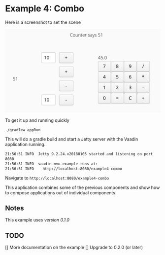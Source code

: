 # Example 4: Combo

Here is a screenshot to set the scene

![Vaadin MVU Combo Example](https://github.com/dvekeman/vaadin-mvu/blob/master/examples/example4-combo/doc/img/vaadin-mvu-example4.png)

To get it up and running quickly

```
./gradlew appRun
```

This will do a gradle build and start a Jetty server with the Vaadin application running.

```
21:56:51 INFO  Jetty 9.2.24.v20180105 started and listening on port 8080
21:56:51 INFO  vaadin-mvu-example runs at:
21:56:51 INFO    http://localhost:8080/example4-combo
```

Navigate to `http://localhost:8080/example4-combo`

This application combines some of the previous components and show how to compose applications out of individual components.

## Notes

This example uses *version 0.1.0*

## TODO

[] More documentation on the example
[] Upgrade to 0.2.0 (or later)